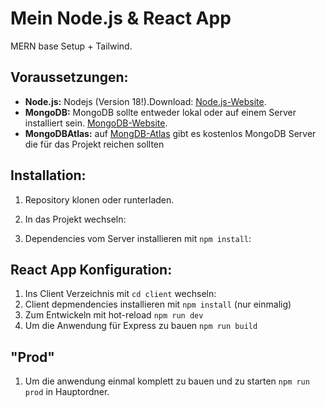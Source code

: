 # Mein Node.js & React App

MERN base Setup + Tailwind.

## Voraussetzungen:

- **Node.js:** Nodejs (Version 18!).Download: [Node.js-Website](https://nodejs.org/).  
- **MongoDB:** MongoDB sollte entweder lokal oder auf einem Server installiert sein. [MongoDB-Website](https://www.mongodb.com/).
- **MongoDBAtlas:** auf [MongDB-Atlas](https://www.mongodb.com/de-de/cloud/atlas/lp/try4) gibt es kostenlos MongoDB Server die für das Projekt reichen sollten

## Installation:

1. Repository klonen oder runterladen.
2. In das Projekt wechseln:

3. Dependencies vom Server installieren mit `npm install`:


## React App Konfiguration:

1. Ins Client Verzeichnis mit `cd client` wechseln:
2. Client depmendencies installieren mit `npm install` (nur einmalig)
3. Zum Entwickeln mit hot-reload `npm run dev`
4. Um die Anwendung für Express zu bauen `npm run build`


## "Prod"
1. Um die anwendung einmal komplett zu bauen und zu starten `npm run prod` in Hauptordner.
